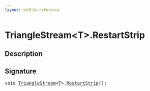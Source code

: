 ```yaml
---
layout: stdlib-reference
---
```


# TriangleStream\<T\>\.RestartStrip

## Description





## Signature 

<pre>
<span class="code_keyword">void</span> <a href="../types/trianglestream-08/index.html" class="code_type">TriangleStream</a>&lt;<a href="../types/trianglestream-08/index.html#typeparam-T" class="code_type">T</a>&gt;.<a href="restartstrip-07.html">RestartStrip</a>();

</pre>

